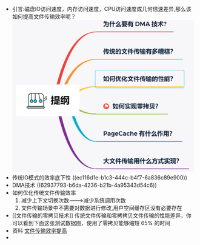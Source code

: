 - 引言:磁盘IO访问速度，内存访问速度，CPU访问速度成几何倍速差异,那么该如何提高文件传输效率呢？
  ![image.png](../assets/image_1653831725270_0.png)
- 传统IO模式的效率底下性
  ((ec116d1e-b1c3-444c-b4f7-6a836c89e900))
- DMA技术
  ((62937793-b6da-4236-b21b-4a95343d54c6))
- 如何优化传统文件传输效率
  1. 减少上下文切换次数--->减少系统调用次数
  2. 文件传输场景中不需要对数据进行修改,用户空间缓存区没有必要存在
- [[文件传输的零拷贝技术]]
  传统文件传输和零拷拷贝文件传输的性能差异，你可以看到下面这张测试数据图，使用了零拷贝能够缩短 65% 的时间
- 资料
  [文件传输效率提高](https://www.cnblogs.com/xiaolincoding/p/13719610.html)
-